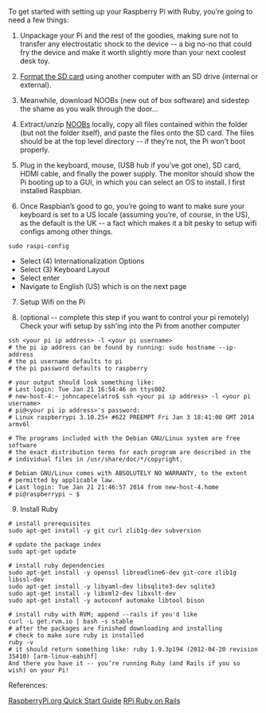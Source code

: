 To get started with setting up your Raspberry Pi with Ruby, you’re going to need a few things:

1. Unpackage your Pi and the rest of the goodies, making sure not to transfer any electrostatic shock to the device -- a big no-no that could fry the device and make it worth slightly more than your next coolest desk toy. 

2. [Format the SD card](https://www.sdcard.org/downloads/formatter_4/) using another computer with an SD drive (internal or external). 

3. Meanwhile, download NOOBs (new out of box software) and sidestep the shame as you walk through the door…

4. Extract/unzip [NOOBs](http://www.raspberrypi.org/downloads) locally, copy all files contained within the folder (but not the folder itself), and paste the files onto the SD card. The files should be at the top level directory -- if they’re not, the Pi won’t boot properly.

5. Plug in the keyboard, mouse, (USB hub if you’ve got one), SD card,  HDMI cable, and finally the power supply. The monitor should show the Pi booting up to a GUI, in which you can select an OS to install. I first installed Raspbian.

6. Once Raspbian’s good to go, you’re going to want to make sure your keyboard is set to a US locale (assuming you’re, of course, in the US), as the default is the UK -- a fact which makes it a bit pesky to setup wifi configs among other things.

  ```shell
  sudo raspi-config
  ```

  * Select (4) Internationalization Options 
  * Select (3) Keyboard Layout
  * Select enter
  * Navigate to English (US) which is on the next page

7. Setup Wifi on the Pi

8. (optional -- complete this step if you want to control your pi remotely) Check your wifi setup by ssh’ing into the Pi from another computer 

  ```shell
  ssh <your pi ip address> -l <your pi username>
  # the pi ip address can be found by running: sudo hostname --ip-address
  # the pi username defaults to pi 
  # the pi password defaults to raspberry
    
  # your output should look something like:
  # Last login: Tue Jan 21 16:54:46 on ttys002
  # new-host-4:~ johncapecelatro$ ssh <your pi ip address> -l <your pi username>
  # pi@<your pi ip address>'s password: 
  # Linux raspberrypi 3.10.25+ #622 PREEMPT Fri Jan 3 18:41:00 GMT 2014 armv6l
   
  # The programs included with the Debian GNU/Linux system are free software
  # the exact distribution terms for each program are described in the
  # individual files in /usr/share/doc/*/copyright.
    
  # Debian GNU/Linux comes with ABSOLUTELY NO WARRANTY, to the extent
  # permitted by applicable law.
  # Last login: Tue Jan 21 21:46:57 2014 from new-host-4.home
  # pi@raspberrypi ~ $
  ```
  
9. Install Ruby

  ```shell
  # install prerequisites
  sudo apt-get install -y git curl zlib1g-dev subversion

  # update the package index
  sudo apt-get update

  # install ruby dependencies 
  sudo apt-get install -y openssl libreadline6-dev git-core zlib1g libssl-dev
  sudo apt-get install -y libyaml-dev libsqlite3-dev sqlite3
  sudo apt-get install -y libxml2-dev libxslt-dev
  sudo apt-get install -y autoconf automake libtool bison

  # install ruby with RVM; append --rails if you'd like 
  curl -L get.rvm.io | bash -s stable    
  # after the packages are finished downloading and installing
  # check to make sure ruby is installed
  ruby -v
  # it should return something like: ruby 1.9.3p194 (2012-04-20 revision 35410) [arm-linux-eabihf]
  And there you have it -- you’re running Ruby (and Rails if you so wish) on your Pi!
  ```

References:

[RaspberryPi.org Quick Start Guide](http://www.raspberrypi.org/wp-content/uploads/2012/04/quick-start-guide-v2_1.pdf)
[RPi Ruby on Rails](http://elinux.org/RPi_Ruby_on_Rails)

